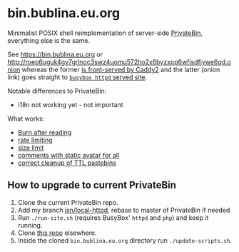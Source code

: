 # bin.bublina.eu.org
Minimalist POSIX shell reimplementation of
server-side [PrivateBin](https://privatebin.info/),
everything else is the same.

See https://bin.bublina.eu.org
or http://roep6uguk4gv7grlnoc3swz4uomu572ho2x6byzxpp6wfisdfjywe6qd.onion
whereas the former [is front-served by Caddy2](contrib/Caddyfile)
and the latter (onion link) goes straight to
[`busybox httpd` served site](contrib/run).

Notable differences to PrivateBin:

  - i18n not working yet - not important

What works:

  - [Burn after reading](public/cgi-bin/aGETp.sh#L31)
  - [rate limiting](public/cgi-bin/aPOST.sh#L14)
  - [size limit](public/cgi-bin/aPOST.sh#L26-L35)
  - [comments with static avatar for all](public/cgi-bin/aPOST.sh#L38-L50)
  - [correct cleanup of TTL pastebins](contrib/cleanup.sh)

## How to upgrade to current PrivateBin

 1. Clone the current PrivateBin repo.
 2. Add my branch [jsn/local-httpd](https://github.com/jsarenik/PrivateBin/tree/jsn/local-httpd), rebase to master of PrivateBin if needed
 3. Run `./run-site.sh` (requires BusyBox' `httpd` and `php`)
    and keep it running.
 4. Clone [this repo](https://github.com/jsarenik/bin.bublina.eu.org)
    elsewhere.
 5. Inside the cloned `bin.bublina.eu.org` directory
    run `./update-scripts.sh`.
